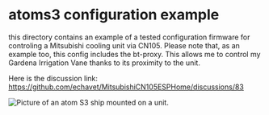 # atoms3 configuration example 
this directory contains an example of a tested configuration firmware for controling a Mitsubishi cooling unit via CN105.
Please note that, as an example too, this config includes the bt-proxy. This allows me to control my Gardena Irrigation Vane thanks to its proximity to the unit.

Here is the discussion link:
https://github.com/echavet/MitsubishiCN105ESPHome/discussions/83

![Picture of an atom S3 ship mounted on a unit.](https://github.com/echavet/atoms3/blob/main/IMG_5664.jpg)
